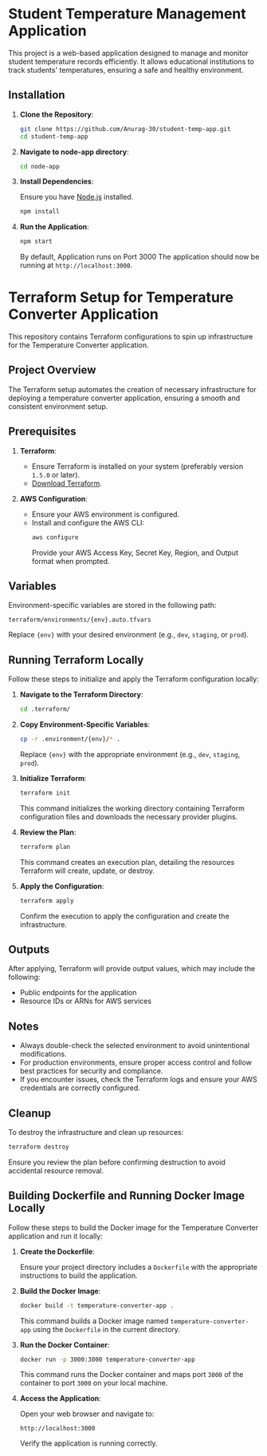 # Student Temperature Management Application

This project is a web-based application designed to manage and monitor student temperature records efficiently. It allows educational institutions to track students' temperatures, ensuring a safe and healthy environment.

## Installation

1. **Clone the Repository**:

   ```bash
   git clone https://github.com/Anurag-30/student-temp-app.git
   cd student-temp-app
   ```

2. **Navigate to node-app directory**:

   ```bash
   cd node-app
   ```

3. **Install Dependencies**:

   Ensure you have [Node.js](https://nodejs.org/) installed.

   ```bash
   npm install
   ```

4. **Run the Application**:

   ```bash
   npm start
   ```

   By default, Application runs on Port 3000
   The application should now be running at `http://localhost:3000`.



# Terraform Setup for Temperature Converter Application

This repository contains Terraform configurations to spin up infrastructure for the Temperature Converter application.

## Project Overview
The Terraform setup automates the creation of necessary infrastructure for deploying a temperature converter application, ensuring a smooth and consistent environment setup.

## Prerequisites

1. **Terraform**:
   - Ensure Terraform is installed on your system (preferably version `1.5.0` or later).
   - [Download Terraform](https://www.terraform.io/downloads.html).

2. **AWS Configuration**:
   - Ensure your AWS environment is configured.
   - Install and configure the AWS CLI:
     ```bash
     aws configure
     ```
     Provide your AWS Access Key, Secret Key, Region, and Output format when prompted.

## Variables

Environment-specific variables are stored in the following path:
```
terraform/environments/{env}.auto.tfvars
```
Replace `{env}` with your desired environment (e.g., `dev`, `staging`, or `prod`).

## Running Terraform Locally

Follow these steps to initialize and apply the Terraform configuration locally:

1. **Navigate to the Terraform Directory**:

   ```bash
   cd .terraform/
   ```

2. **Copy Environment-Specific Variables**:

   ```bash
   cp -r .environment/{env}/* .
   ```
   Replace `{env}` with the appropriate environment (e.g., `dev`, `staging`, `prod`).

3. **Initialize Terraform**:

   ```bash
   terraform init
   ```
   This command initializes the working directory containing Terraform configuration files and downloads the necessary provider plugins.

4. **Review the Plan**:

   ```bash
   terraform plan
   ```
   This command creates an execution plan, detailing the resources Terraform will create, update, or destroy.

5. **Apply the Configuration**:

   ```bash
   terraform apply
   ```
   Confirm the execution to apply the configuration and create the infrastructure.

## Outputs

After applying, Terraform will provide output values, which may include the following:
- Public endpoints for the application
- Resource IDs or ARNs for AWS services

## Notes

- Always double-check the selected environment to avoid unintentional modifications.
- For production environments, ensure proper access control and follow best practices for security and compliance.
- If you encounter issues, check the Terraform logs and ensure your AWS credentials are correctly configured.

## Cleanup

To destroy the infrastructure and clean up resources:

```bash
terraform destroy
```
Ensure you review the plan before confirming destruction to avoid accidental resource removal.


## Building Dockerfile and Running Docker Image Locally

Follow these steps to build the Docker image for the Temperature Converter application and run it locally:

1. **Create the Dockerfile**:

   Ensure your project directory includes a `Dockerfile` with the appropriate instructions to build the application.

2. **Build the Docker Image**:

   ```bash
   docker build -t temperature-converter-app .
   ```
   This command builds a Docker image named `temperature-converter-app` using the `Dockerfile` in the current directory.

3. **Run the Docker Container**:

   ```bash
   docker run -p 3000:3000 temperature-converter-app
   ```
   This command runs the Docker container and maps port `3000` of the container to port `3000` on your local machine.

4. **Access the Application**:

   Open your web browser and navigate to:
   ```
   http://localhost:3000
   ```
   Verify the application is running correctly.
